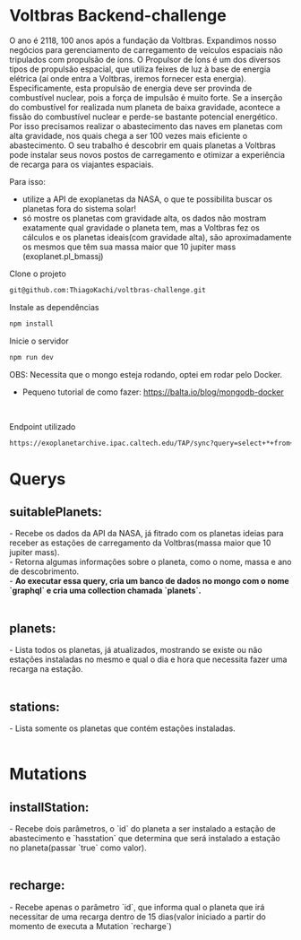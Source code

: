 <h1>Voltbras Backend-challenge</h1>

<p>O ano é 2118, 100 anos após a fundação da Voltbras. Expandimos nosso negócios para gerenciamento de carregamento de veículos espaciais não tripulados com propulsão de íons.
O Propulsor de Íons é um dos diversos tipos de propulsão espacial, que utiliza feixes de luz à base de energia elétrica (aí onde entra a Voltbras, iremos fornecer esta energia).
Especificamente, esta propulsão de energia deve ser provinda de combustível nuclear, pois a força de impulsão é muito forte.
Se a inserção do combustível for realizada num planeta de baixa gravidade, acontece a fissão do combustível nuclear e perde-se bastante potencial energético.
Por isso precisamos realizar o abastecimento das naves em planetas com alta gravidade, nos quais chega a ser 100 vezes mais eficiente o abastecimento.
O seu trabalho é descobrir em quais planetas a Voltbras pode instalar seus novos postos de carregamento e otimizar a experiência de recarga para os viajantes espaciais.

Para isso:

- utilize a API de exoplanetas da NASA, o que te possibilita buscar os planetas fora do sistema solar!
- só mostre os planetas com gravidade alta, os dados não mostram exatamente qual gravidade o planeta tem, mas a Voltbras fez os cálculos e os planetas ideais(com gravidade alta), são aproximadamente os mesmos que têm sua massa maior que 10 jupiter mass (exoplanet.pl_bmassj)</p>


Clone o projeto

```bash
git@github.com:ThiagoKachi/voltbras-challenge.git
```

Instale as dependências

```bash
npm install
```

Inicie o servidor

```bash
npm run dev
```

OBS: Necessita que o mongo esteja rodando, optei em rodar pelo Docker.
  - Pequeno tutorial de como fazer: https://balta.io/blog/mongodb-docker

<br/>

Endpoint utilizado
```bash
https://exoplanetarchive.ipac.caltech.edu/TAP/sync?query=select+*+from+ps+where+pl_bmassj+between+10+and+80&format=json
```

<h1>Querys</h1>
<h2>suitablePlanets:</h2>
  - Recebe os dados da API da NASA, já fitrado com os planetas ideias para receber as estações de carregamento da Voltbras(massa maior que 10 jupiter mass).
  <br/>
  - Retorna algumas informações sobre o planeta, como o nome, massa e ano de descobrimento.
  <br/>
  - <strong>Ao executar essa query, cria um banco de dados no mongo com o nome `graphql` e cria uma collection chamada `planets`.</strong>
  <br/>
  <br/>
<h2>planets:</h2>
  - Lista todos os planetas, já atualizados, mostrando se existe ou não estações instaladas no mesmo e qual o dia e hora que necessita fazer uma recarga na estação.
  <br/>
  <br/>
<h2>stations:</h2>
  - Lista somente os planetas que contém estações instaladas.
  <br/>
  <br/>

<h1>Mutations</h1>
<h2>installStation:</h2>
 - Recebe dois parâmetros, o `id` do planeta a ser instalado a estação de abastecimento e `hasstation` que determina que será instalado a estação no planeta(passar `true` como valor).
  <br/>
  <br/>
<h2>recharge:</h2>
  - Recebe apenas o parâmetro `id`, que informa qual o planeta que irá necessitar de uma recarga dentro de 15 dias(valor iniciado a partir do momento de executa a Mutation `recharge`)


